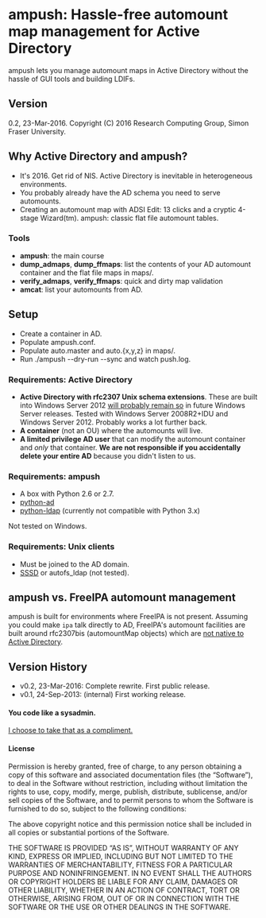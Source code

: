 # ampush: Hassle-free automount map management for Active Directory

ampush lets you manage automount maps in Active Directory without the hassle of GUI tools and building LDIFs.

## Version

0.2, 23-Mar-2016. Copyright (C) 2016 Research Computing Group, Simon Fraser University.


## Why Active Directory and ampush?

  - It's 2016. Get rid of NIS. Active Directory is inevitable in heterogeneous environments.
  - You probably already have the AD schema you need to serve automounts.
  - Creating an automount map with ADSI Edit: 13 clicks and a cryptic 4-stage Wizard(tm). ampush: classic flat file automount tables. 


### Tools

 - **ampush**: the main course
 - **dump_admaps**, **dump_ffmaps**: list the contents of your AD automount container and the flat file maps in maps/.
 - **verify_admaps**, **verify_ffmaps**: quick and dirty map validation
 - **amcat**: list your automounts from AD.


## Setup

 - Create a container in AD.
 - Populate ampush.conf.
 - Populate auto.master and auto.{x,y,z} in maps/.
 - Run ./ampush --dry-run --sync and watch push.log.




### Requirements: Active Directory
 -  **Active Directory with rfc2307 Unix schema extensions**. These are built into Windows Server 2012 [will probably remain so][1] in future Windows Server releases.  Tested with Windows Server 2008R2+IDU and Windows Server 2012. Probably works a lot further back.
 -  **A container** (not an OU) where the automounts will live.
 - **A limited privilege AD user** that can modify the automount container and _only_ that container. **We are not responsible if you accidentally delete your entire AD** because you didn't listen to us.


### Requirements: ampush 
 - A box with Python 2.6 or 2.7.
 - [python-ad](https://github.com/sfu-rcg/python-ad)
 - [python-ldap](https://pypi.python.org/pypi/python-ldap) (currently not compatible with Python 3.x)

Not tested on Windows.


### Requirements: Unix clients
 - Must be joined to the AD domain.
 - [SSSD](https://fedorahosted.org/sssd/) or autofs_ldap (not tested).



## ampush vs. FreeIPA automount management
ampush is built for environments where FreeIPA is not present. Assuming you could make `ipa` talk directly to AD, FreeIPA's automount facilities are built around rfc2307bis (automountMap objects) which are [not native to Active Directory](https://fedorahosted.org/sssd/ticket/1341).


## Version History

 - v0.2, 23-Mar-2016: Complete rewrite. First public release.
 - v0.1, 24-Sep-2013: (internal) First working release.



#### You code like a sysadmin.

[I choose to take that as a compliment.](https://www.usenix.org/conference/lisa14/conference-program/presentation/minter)


#### License

Permission is hereby granted, free of charge, to any person obtaining a copy of this software and associated documentation files (the “Software”), to deal in the Software without restriction, including without limitation the rights to use, copy, modify, merge, publish, distribute, sublicense, and/or sell copies of the Software, and to permit persons to whom the Software is furnished to do so, subject to the following conditions:

The above copyright notice and this permission notice shall be included in all copies or substantial portions of the Software.

THE SOFTWARE IS PROVIDED “AS IS”, WITHOUT WARRANTY OF ANY KIND, EXPRESS OR IMPLIED, INCLUDING BUT NOT LIMITED TO THE WARRANTIES OF MERCHANTABILITY, FITNESS FOR A PARTICULAR PURPOSE AND NONINFRINGEMENT. IN NO EVENT SHALL THE AUTHORS OR COPYRIGHT HOLDERS BE LIABLE FOR ANY CLAIM, DAMAGES OR OTHER LIABILITY, WHETHER IN AN ACTION OF CONTRACT, TORT OR OTHERWISE, ARISING FROM, OUT OF OR IN CONNECTION WITH THE SOFTWARE OR THE USE OR OTHER DEALINGS IN THE SOFTWARE.


[1]: https://blogs.technet.microsoft.com/activedirectoryua/2016/02/09/identity-management-for-unix-idmu-is-deprecated-in-windows-server/
